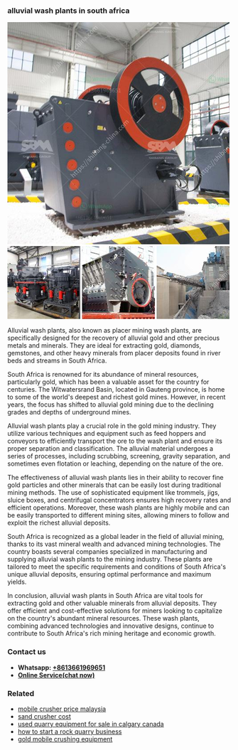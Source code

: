 <h3>alluvial wash plants in south africa</h3><img src='1704951415.jpg' alt=''><p>Alluvial wash plants, also known as placer mining wash plants, are specifically designed for the recovery of alluvial gold and other precious metals and minerals. They are ideal for extracting gold, diamonds, gemstones, and other heavy minerals from placer deposits found in river beds and streams in South Africa.</p><p>South Africa is renowned for its abundance of mineral resources, particularly gold, which has been a valuable asset for the country for centuries. The Witwatersrand Basin, located in Gauteng province, is home to some of the world's deepest and richest gold mines. However, in recent years, the focus has shifted to alluvial gold mining due to the declining grades and depths of underground mines.</p><p>Alluvial wash plants play a crucial role in the gold mining industry. They utilize various techniques and equipment such as feed hoppers and conveyors to efficiently transport the ore to the wash plant and ensure its proper separation and classification. The alluvial material undergoes a series of processes, including scrubbing, screening, gravity separation, and sometimes even flotation or leaching, depending on the nature of the ore.</p><p>The effectiveness of alluvial wash plants lies in their ability to recover fine gold particles and other minerals that can be easily lost during traditional mining methods. The use of sophisticated equipment like trommels, jigs, sluice boxes, and centrifugal concentrators ensures high recovery rates and efficient operations. Moreover, these wash plants are highly mobile and can be easily transported to different mining sites, allowing miners to follow and exploit the richest alluvial deposits.</p><p>South Africa is recognized as a global leader in the field of alluvial mining, thanks to its vast mineral wealth and advanced mining technologies. The country boasts several companies specialized in manufacturing and supplying alluvial wash plants to the mining industry. These plants are tailored to meet the specific requirements and conditions of South Africa's unique alluvial deposits, ensuring optimal performance and maximum yields.</p><p>In conclusion, alluvial wash plants in South Africa are vital tools for extracting gold and other valuable minerals from alluvial deposits. They offer efficient and cost-effective solutions for miners looking to capitalize on the country's abundant mineral resources. These wash plants, combining advanced technologies and innovative designs, continue to contribute to South Africa's rich mining heritage and economic growth.</p><h3>Contact us</h3><ul><li><strong>Whatsapp:&nbsp;<a href="https://wa.me/8613661969651">+8613661969651</a></strong></li><li><a href="https://swt.shibang-china.com/?git&amp;zhl&amp;alluvial wash plants in south africa"><strong>Online Service(chat now)</strong></a></li></ul><h3>Related</h3><ul><li><a href='mobile crusher price malaysia.md'>mobile crusher price malaysia</a></li><li><a href='sand crusher cost.md'>sand crusher cost</a></li><li><a href='used quarry equipment for sale in calgary canada.md'>used quarry equipment for sale in calgary canada</a></li><li><a href='how to start a rock quarry business.md'>how to start a rock quarry business</a></li><li><a href='gold mobile crushing equipment.md'>gold mobile crushing equipment</a></li></ul>